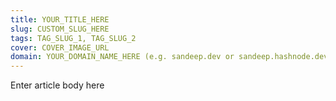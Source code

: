 ```yaml
---
title: YOUR_TITLE_HERE
slug: CUSTOM_SLUG_HERE
tags: TAG_SLUG_1, TAG_SLUG_2
cover: COVER_IMAGE_URL
domain: YOUR_DOMAIN_NAME_HERE (e.g. sandeep.dev or sandeep.hashnode.dev)
---
```

Enter article body here
